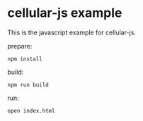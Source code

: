 # cellular-js example

This is the javascript example for cellular-js.

prepare:

    npm install

build:

    npm run build

run:

    open index.html